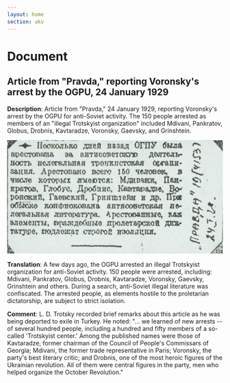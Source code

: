 ```yaml
---
layout: home
section: akv
---
```

# Document
## Article from &quot;Pravda,&quot; reporting Voronsky's arrest by the OGPU, 24 January 1929

**Description**: Article from &quot;Pravda,&quot; 24 January 1929, reporting Voronsky's
arrest by the OGPU for anti-Soviet activity. The 150 people arrested as members of an
&quot;illegal Trotskyist organization&quot; included Mdivani, Pankratov, Globus, Drobnis,
Kavtaradze, Voronsky, Gaevsky, and Grinshtein.

![](../Documents/Pravda290124o.jpg)

**Translation**: A few days ago, the OGPU arrested an illegal Trotskyist organization for
anti-Soviet activity. 150 people were arrested, including: Mdivani, Pankratov, Globus, Drobnis,
Kavtaradze, Voronsky, Gaevsky, Grinshtein and others. During a search, anti-Soviet illegal
literature was confiscated. The arrested people, as elements hostile to the proletarian
dictatorship, are subject to strict isolation.

**Comment**: L. D. Trotsky recorded brief remarks about this article as he was being deported
to exile in Turkey. He noted: "... we learned of new arrests -- of several hundred people,
including a hundred and fifty members of a so-called 'Trotskyist center.' Among the published
names were those of Kavtaradze, former chairman of the Council of People's Commissars of
Georgia; Mdivani, the former trade representative in Paris; Voronsky, the party's best
literary critic; and Drobnis, one of the most heroic figures of the Ukrainian revolution.
All of them were central figures in the party, men who helped organize the October Revolution."

